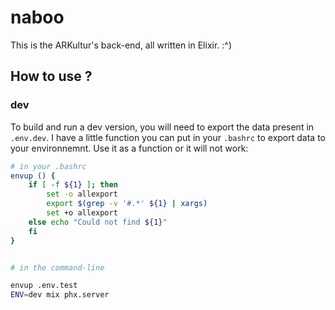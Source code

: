 # naboo

This is the ARKultur's back-end, all written in Elixir. :^)

## How to use ?

### dev

To build and run a dev version, you will need to export the data present in `.env.dev`.
I have a little function you can put in your `.bashrc` to export data to your environnemnt.
Use it as a function or it will not work:

```bash
# in your .bashrc
envup () {
    if [ -f ${1} ]; then
        set -o allexport
        export $(grep -v '#.*' ${1} | xargs)
        set +o allexport
    else echo "Could not find ${1}"
    fi
}


# in the command-line

envup .env.test
ENV=dev mix phx.server
```
